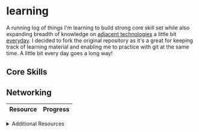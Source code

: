 # learning

A running log of things I'm learning to build strong core skill set while also expanding breadth of knowledge on [adjacent technologies](http://www.effectiveengineer.com/blog/master-adjacent-disciplines) a little bit [everyday](https://jamesclear.com/continuous-improvement). I decided to fork the original repository as it's a great for keeping track of learning material and enabling me to practice with git at the same time. A little bit every day goes a long way!

## Core Skills

## Networking

|Resource|Progress|
|---|---|

<details>
<summary>Additional Resources</summary>

|Resource|Progress|
|---|---|

<details/>

## Cyber Security and Ethical Hacking

|Resource|Progress|
|---|---|

<details>
<summary>Additional Resources</summary>

|Resource|Progress|
|---|---|

<details/>

## Linux and Command Line

|Resource|Progress|
|---|---|

<details>
<summary>Additional Resources</summary>

|Resource|Progress|
|---|---|

<details/>

## Windows and Powershell

|Resource|Progress|
|---|---|

<details>
<summary>Additional Resources</summary>

|Resource|Progress|
|---|---|

<details/>

## Python

|Resource|Progress|
|---|---|

<details>
<summary>Additional Resources</summary>

|Resource|Progress|
|---|---|

<details/>

## Git

|Resource|Progress|
|---|---|

<details>
<summary>Additional Resources</summary>

|Resource|Progress|
|---|---|

<details/>

## Certification

|Resource|Progress|
|---|---|

<details>
<summary>Additional Resources</summary>

|Resource|Progress|
|---|---|

<details/>

## Personal Projects

|Resource|Progress|
|---|---|

<details>
<summary>Additional Resources</summary>

|Resource|Progress|
|---|---|

<details/>
